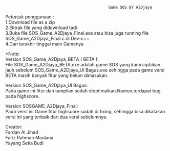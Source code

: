 

                                                 Game SOS BY A2Djaya
                        
 Petunjuk penggunaan :\
 1.Download file as a zip\
 2.Ektrak file yang didownload tadi\
 3.Buka file SOS_Game_A2Djaya_Final.exe atau bisa juga running file SOS_Game_A2Djaya_Final.c di Dev-c++      
 4.Dan terakhir tinggal main Gamenya
 
 
 
 *Note:   
 Version SOS_Game_A2Djaya_BETA ( BETA ):   
 File SOS_Game_A2Djaya_BETA.exe adalah game SOS yang kami ciptakan jauh sebelum SOS_Game_A2Djaya_UI Bagus.exe 
 sehingga pada game versi BETA masih banyak fitur yang belum dimasukan.     
 
 Version SOS_Game_A2Djaya_UI Bagus:      
 Pada game ini fitur dan tampilan sudah dioptimalkan.Namun,terdapat bug pada highscore.
 
 Version SOSGAME_A2Djaya_Final:     
 Pada versi ini Game fitur highscore sudah di fixing, sehingga bisa dikatakan versi ini yang terbaik dari dua versi sebelumnya.
  
  
  Creator:    
  Fardan Al Jihad    
  Fariz Rahman Maulana     
  Yayang Setia Budi
  



